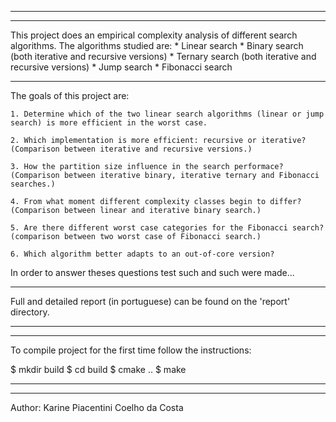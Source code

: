 --------------------------------------------------
--------------------------------------------------

This project does an empirical complexity analysis of different search algorithms. The algorithms studied are:
     * Linear search
     * Binary search (both iterative and recursive versions)
     * Ternary search (both iterative and recursive versions)
     * Jump search
     * Fibonacci search

--------------------------------------------------

The goals of this project are:

    1. Determine which of the two linear search algorithms (linear or jump search) is more efficient in the worst case.
    
    2. Which implementation is more efficient: recursive or iterative? (Comparison between iterative and recursive versions.)
    
    3. How the partition size influence in the search performace? (Comparison between iterative binary, iterative ternary and Fibonacci searches.)
    
    4. From what moment different complexity classes begin to differ? (Comparison between linear and iterative binary search.)
    
    5. Are there different worst case categories for the Fibonacci search? (comparison between two worst case of Fibonacci search.)
    
    6. Which algorithm better adapts to an out-of-core version?

In order to answer theses questions test such and such were made...

--------------------------------------------------
Full and detailed report (in portuguese) can be found on the 'report' directory. 

--------------------------------------------------
--------------------------------------------------
To compile project for the first time follow the instructions:

$ mkdir build
$ cd build
$ cmake ..
$ make

--------------------------------------------------
--------------------------------------------------

Author: Karine Piacentini Coelho da Costa
